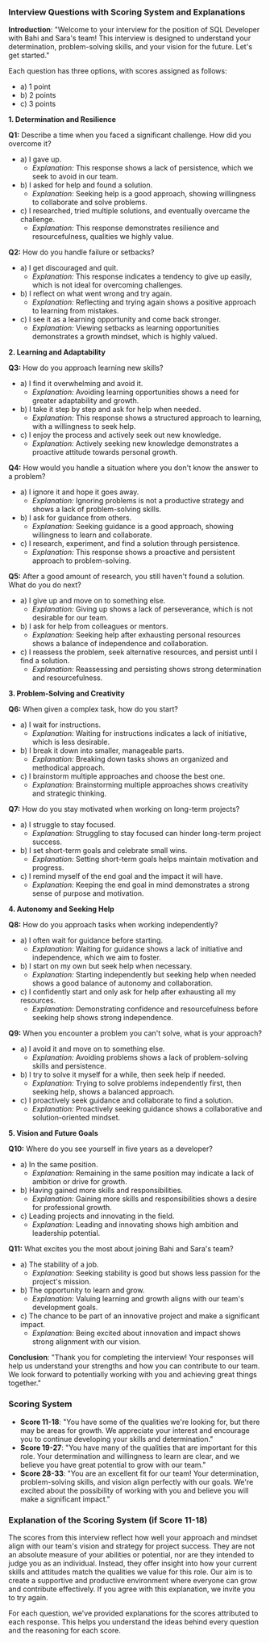 ### Interview Questions with Scoring System and Explanations

**Introduction**: "Welcome to your interview for the position of SQL Developer with Bahi and Sara's team! This interview is designed to understand your determination, problem-solving skills, and your vision for the future. Let's get started."

Each question has three options, with scores assigned as follows:
- a) 1 point
- b) 2 points
- c) 3 points

**1. Determination and Resilience**

**Q1:** Describe a time when you faced a significant challenge. How did you overcome it?
  - a) I gave up.
    - *Explanation:* This response shows a lack of persistence, which we seek to avoid in our team.
  - b) I asked for help and found a solution.
    - *Explanation:* Seeking help is a good approach, showing willingness to collaborate and solve problems.
  - c) I researched, tried multiple solutions, and eventually overcame the challenge.
    - *Explanation:* This response demonstrates resilience and resourcefulness, qualities we highly value.

**Q2:** How do you handle failure or setbacks?
  - a) I get discouraged and quit.
    - *Explanation:* This response indicates a tendency to give up easily, which is not ideal for overcoming challenges.
  - b) I reflect on what went wrong and try again.
    - *Explanation:* Reflecting and trying again shows a positive approach to learning from mistakes.
  - c) I see it as a learning opportunity and come back stronger.
    - *Explanation:* Viewing setbacks as learning opportunities demonstrates a growth mindset, which is highly valued.

**2. Learning and Adaptability**

**Q3:** How do you approach learning new skills?
  - a) I find it overwhelming and avoid it.
    - *Explanation:* Avoiding learning opportunities shows a need for greater adaptability and growth.
  - b) I take it step by step and ask for help when needed.
    - *Explanation:* This response shows a structured approach to learning, with a willingness to seek help.
  - c) I enjoy the process and actively seek out new knowledge.
    - *Explanation:* Actively seeking new knowledge demonstrates a proactive attitude towards personal growth.

**Q4:** How would you handle a situation where you don't know the answer to a problem?
  - a) I ignore it and hope it goes away.
    - *Explanation:* Ignoring problems is not a productive strategy and shows a lack of problem-solving skills.
  - b) I ask for guidance from others.
    - *Explanation:* Seeking guidance is a good approach, showing willingness to learn and collaborate.
  - c) I research, experiment, and find a solution through persistence.
    - *Explanation:* This response shows a proactive and persistent approach to problem-solving.

**Q5:** After a good amount of research, you still haven't found a solution. What do you do next?
  - a) I give up and move on to something else.
    - *Explanation:* Giving up shows a lack of perseverance, which is not desirable for our team.
  - b) I ask for help from colleagues or mentors.
    - *Explanation:* Seeking help after exhausting personal resources shows a balance of independence and collaboration.
  - c) I reassess the problem, seek alternative resources, and persist until I find a solution.
    - *Explanation:* Reassessing and persisting shows strong determination and resourcefulness.

**3. Problem-Solving and Creativity**

**Q6:** When given a complex task, how do you start?
  - a) I wait for instructions.
    - *Explanation:* Waiting for instructions indicates a lack of initiative, which is less desirable.
  - b) I break it down into smaller, manageable parts.
    - *Explanation:* Breaking down tasks shows an organized and methodical approach.
  - c) I brainstorm multiple approaches and choose the best one.
    - *Explanation:* Brainstorming multiple approaches shows creativity and strategic thinking.

**Q7:** How do you stay motivated when working on long-term projects?
  - a) I struggle to stay focused.
    - *Explanation:* Struggling to stay focused can hinder long-term project success.
  - b) I set short-term goals and celebrate small wins.
    - *Explanation:* Setting short-term goals helps maintain motivation and progress.
  - c) I remind myself of the end goal and the impact it will have.
    - *Explanation:* Keeping the end goal in mind demonstrates a strong sense of purpose and motivation.

**4. Autonomy and Seeking Help**

**Q8:** How do you approach tasks when working independently?
  - a) I often wait for guidance before starting.
    - *Explanation:* Waiting for guidance shows a lack of initiative and independence, which we aim to foster.
  - b) I start on my own but seek help when necessary.
    - *Explanation:* Starting independently but seeking help when needed shows a good balance of autonomy and collaboration.
  - c) I confidently start and only ask for help after exhausting all my resources.
    - *Explanation:* Demonstrating confidence and resourcefulness before seeking help shows strong independence.

**Q9:** When you encounter a problem you can't solve, what is your approach?
  - a) I avoid it and move on to something else.
    - *Explanation:* Avoiding problems shows a lack of problem-solving skills and persistence.
  - b) I try to solve it myself for a while, then seek help if needed.
    - *Explanation:* Trying to solve problems independently first, then seeking help, shows a balanced approach.
  - c) I proactively seek guidance and collaborate to find a solution.
    - *Explanation:* Proactively seeking guidance shows a collaborative and solution-oriented mindset.

**5. Vision and Future Goals**

**Q10:** Where do you see yourself in five years as a developer?
  - a) In the same position.
    - *Explanation:* Remaining in the same position may indicate a lack of ambition or drive for growth.
  - b) Having gained more skills and responsibilities.
    - *Explanation:* Gaining more skills and responsibilities shows a desire for professional growth.
  - c) Leading projects and innovating in the field.
    - *Explanation:* Leading and innovating shows high ambition and leadership potential.

**Q11:** What excites you the most about joining Bahi and Sara's team?
  - a) The stability of a job.
    - *Explanation:* Seeking stability is good but shows less passion for the project's mission.
  - b) The opportunity to learn and grow.
    - *Explanation:* Valuing learning and growth aligns with our team's development goals.
  - c) The chance to be part of an innovative project and make a significant impact.
    - *Explanation:* Being excited about innovation and impact shows strong alignment with our vision.

**Conclusion**: "Thank you for completing the interview! Your responses will help us understand your strengths and how you can contribute to our team. We look forward to potentially working with you and achieving great things together."

### Scoring System

- **Score 11-18**: "You have some of the qualities we're looking for, but there may be areas for growth. We appreciate your interest and encourage you to continue developing your skills and determination."
- **Score 19-27**: "You have many of the qualities that are important for this role. Your determination and willingness to learn are clear, and we believe you have great potential to grow with our team."
- **Score 28-33**: "You are an excellent fit for our team! Your determination, problem-solving skills, and vision align perfectly with our goals. We're excited about the possibility of working with you and believe you will make a significant impact."


### Explanation of the Scoring System (if Score 11-18)

The scores from this interview reflect how well your approach and mindset align with our team's vision and strategy for project success. They are not an absolute measure of your abilities or potential, nor are they intended to judge you as an individual. Instead, they offer insight into how your current skills and attitudes match the qualities we value for this role. Our aim is to create a supportive and productive environment where everyone can grow and contribute effectively. If you agree with this explanation, we invite you to try again.

For each question, we've provided explanations for the scores attributed to each response. This helps you understand the ideas behind every question and the reasoning for each score.